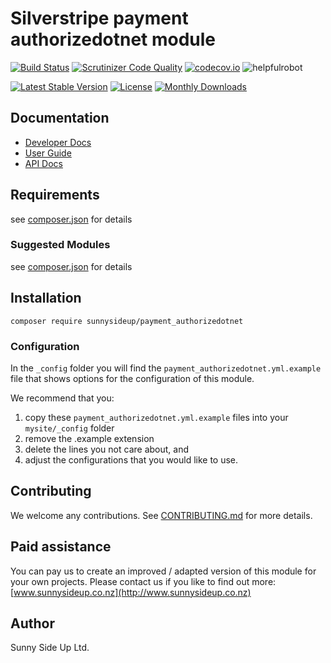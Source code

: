 # Silverstripe payment authorizedotnet module
[![Build Status](https://travis-ci.org/sunnysideup/silverstripe-payment_authorizedotnet.svg?branch=master)](https://travis-ci.org/sunnysideup/silverstripe-payment_authorizedotnet)
[![Scrutinizer Code Quality](https://scrutinizer-ci.com/g/sunnysideup/silverstripe-payment_authorizedotnet/badges/quality-score.png?b=master)](https://scrutinizer-ci.com/g/sunnysideup/silverstripe-payment_authorizedotnet/?branch=master)
[![codecov.io](https://codecov.io/github/sunnysideup/silverstripe-payment_authorizedotnet/coverage.svg?branch=master)](https://codecov.io/github/sunnysideup/silverstripe-payment_authorizedotnet?branch=master)
![helpfulrobot](https://helpfulrobot.io/sunnysideup/payment_authorizedotnet/badge)

[![Latest Stable Version](https://poser.pugx.org/sunnysideup/payment_authorizedotnet/version)](https://packagist.org/packages/sunnysideup/payment_authorizedotnet)
[![License](https://poser.pugx.org/sunnysideup/payment_authorizedotnet/license)](https://packagist.org/packages/sunnysideup/payment_authorizedotnet)
[![Monthly Downloads](https://poser.pugx.org/sunnysideup/payment_authorizedotnet/d/monthly)](https://packagist.org/packages/sunnysideup/payment_authorizedotnet)


## Documentation



 * [Developer Docs](docs/en/INDEX.md)
 * [User Guide](docs/en/userguide.md)
 * [API Docs](http://docs.ssmods.com/sunnysideup/payment_authorizedotnet)

## Requirements



see [composer.json](composer.json) for details

### Suggested Modules



see [composer.json](composer.json) for details


## Installation


```
composer require sunnysideup/payment_authorizedotnet
```

### Configuration



In the `_config` folder you will find the `payment_authorizedotnet.yml.example`
file that shows options for the configuration of this module.

We recommend that you:

  1. copy these `payment_authorizedotnet.yml.example` files into your
`mysite/_config` folder
  2. remove the .example extension
  3. delete the lines you not care about, and
  4. adjust the configurations that you would like to use.


## Contributing



We welcome any contributions. See [CONTRIBUTING.md](CONTRIBUTING.md) for more details.

## Paid assistance



You can pay us to create an improved / adapted version of this module for your own projects.  Please contact us if you like to find out more: [www.sunnysideup.co.nz](http://www.sunnysideup.co.nz)

## Author



Sunny Side Up Ltd.
